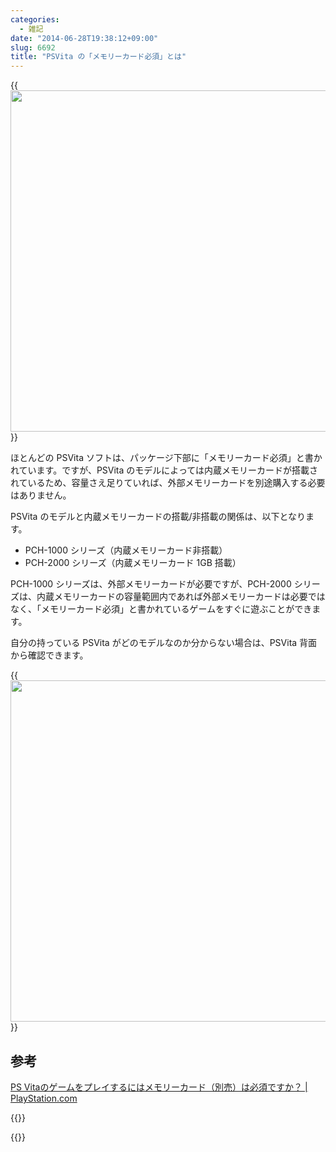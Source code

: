 ```yaml
---
categories:
  - 雑記
date: "2014-06-28T19:38:12+09:00"
slug: 6692
title: "PSVita の「メモリーカード必須」とは"
---
```


{{<img alt="" src="/images/2014/06/6692_1.jpg" width="728" height="546">}}

ほとんどの PSVita ソフトは、パッケージ下部に「メモリーカード必須」と書かれています。ですが、PSVita のモデルによっては内蔵メモリーカードが搭載されているため、容量さえ足りていれば、外部メモリーカードを別途購入する必要はありません。

PSVita のモデルと内蔵メモリーカードの搭載/非搭載の関係は、以下となります。

* PCH-1000 シリーズ（内蔵メモリーカード非搭載）
* PCH-2000 シリーズ（内蔵メモリーカード 1GB 搭載）

PCH-1000 シリーズは、外部メモリーカードが必要ですが、PCH-2000 シリーズは、内蔵メモリーカードの容量範囲内であれば外部メモリーカードは必要ではなく、「メモリーカード必須」と書かれているゲームをすぐに遊ぶことができます。

自分の持っている PSVita がどのモデルなのか分からない場合は、PSVita 背面から確認できます。

{{<img alt="" src="/images/2014/06/6692_2.png" width="728" height="546">}}

## 参考

[PS Vitaのゲームをプレイするにはメモリーカード（別売）は必須ですか？ | PlayStation.com](https://support.jp.playstation.com/app/answers/detail/a_id/12244/~/ps-vita%E3%81%AE%E3%82%B2%E3%83%BC%E3%83%A0%E3%82%92%E3%83%97%E3%83%AC%E3%82%A4%E3%81%99%E3%82%8B%E3%81%AB%E3%81%AF%E3%83%A1%E3%83%A2%E3%83%AA%E3%83%BC%E3%82%AB%E3%83%BC%E3%83%89%EF%BC%88%E5%88%A5%E5%A3%B2%EF%BC%89%E3%81%AF%E5%BF%85%E9%A0%88%E3%81%A7%E3%81%99%E3%81%8B%EF%BC%9F)

{{<amazon id="B00F27JE1C" title="PlayStation Vita Wi-Fiモデル ライムグリーン/ホワイト (PCH-2000ZA13)" src="https://images-na.ssl-images-amazon.com/images/I/41wY8gSglgL._SL160_.jpg">}}

{{<amazon id="B00IZT5Y6S" title="ROBOTICS;NOTES ELITE (通常版)" src="https://images-na.ssl-images-amazon.com/images/I/51YsZR6IEdL._SL160_.jpg">}}
